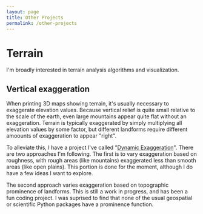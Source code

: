 ```yaml
---
layout: page
title: Other Projects
permalink: /other-projects
---
```


# Terrain
I'm broadly interested in terrain analysis algorithms and visualization.

## Vertical exaggeration
When printing 3D maps showing terrain, it's usually necessary to exaggerate elevation values. Because vertical relief is quite small relative to the scale of the earth, even large mountains appear quite flat without an exaggeration. Terrain is typically exaggerated by simply multiplying all elevation values by some factor, but different landforms require different amoounts of exaggeration to appear "right".

To alleviate this, I have a project I've called "[Dynamic Exaggeration](https://github.com/jackjgo/dynamic_exaggeration)". There are two approaches I'm following. The first is to vary exaggeration based on roughness, with rough areas (like mountains) exaggerated less than smooth areas (like open plains). This portion is done for the moment, although I do have a few ideas I want to explore.

The second approach varies exaggeration based on topographic prominence of landforms. This is still a work in progress, and has been a fun coding project. I was suprised to find that none of the usual geospatial or scientific Python packages have a prominence function.
